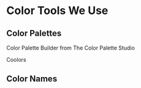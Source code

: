# Color Tools We Use

## Color Palettes

<!-- TODO: Add links -->
Color Palette Builder from The Color Palette Studio

Coolors


## Color Names

